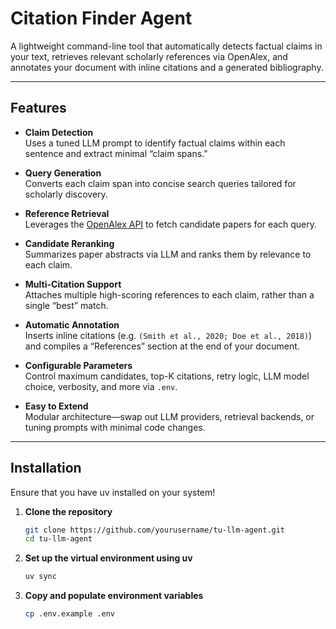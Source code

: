 # Citation Finder Agent

A lightweight command-line tool that automatically detects factual claims in your text, retrieves relevant scholarly references via OpenAlex, and annotates your document with inline citations and a generated bibliography.

---

## Features

- **Claim Detection**  
  Uses a tuned LLM prompt to identify factual claims within each sentence and extract minimal “claim spans.”

- **Query Generation**  
  Converts each claim span into concise search queries tailored for scholarly discovery.

- **Reference Retrieval**  
  Leverages the [OpenAlex API](https://openalex.org/) to fetch candidate papers for each query.

- **Candidate Reranking**  
  Summarizes paper abstracts via LLM and ranks them by relevance to each claim.

- **Multi-Citation Support**  
  Attaches multiple high-scoring references to each claim, rather than a single “best” match.

- **Automatic Annotation**  
  Inserts inline citations (e.g. `(Smith et al., 2020; Doe et al., 2018)`) and compiles a “References” section at the end of your document.

- **Configurable Parameters**  
  Control maximum candidates, top-K citations, retry logic, LLM model choice, verbosity, and more via `.env`.

- **Easy to Extend**  
  Modular architecture—swap out LLM providers, retrieval backends, or tuning prompts with minimal code changes.

---

## Installation
Ensure that you have uv installed on your system!

1. **Clone the repository**  
   ```bash
   git clone https://github.com/yourusername/tu-llm-agent.git
   cd tu-llm-agent
2. **Set up the virtual environment using uv**
   ```bash
   uv sync
4. **Copy and populate environment variables**
   ```bash
   cp .env.example .env

